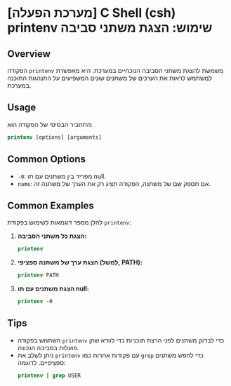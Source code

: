 # [מערכת הפעלה] C Shell (csh) printenv שימוש: הצגת משתני סביבה

## Overview
הפקודה `printenv` משמשת להצגת משתני הסביבה הנוכחיים במערכת. היא מאפשרת למשתמש לראות את הערכים של משתנים שונים המשפיעים על התנהגות התוכנה במערכת.

## Usage
התחביר הבסיסי של הפקודה הוא:

```csh
printenv [options] [arguments]
```

## Common Options
- `-0`: מפריד בין משתנים עם תו null.
- `name`: אם תספק שם של משתנה, הפקודה תציג רק את הערך של משתנה זה.

## Common Examples
להלן מספר דוגמאות לשימוש בפקודת `printenv`:

1. **הצגת כל משתני הסביבה:**
   ```csh
   printenv
   ```

2. **הצגת ערך של משתנה ספציפי (למשל, PATH):**
   ```csh
   printenv PATH
   ```

3. **הצגת משתנים עם תו null:**
   ```csh
   printenv -0
   ```

## Tips
- השתמש בפקודה `printenv` כדי לבדוק משתנים לפני הרצת תוכניות כדי לוודא שהן פועלות בסביבה הנכונה.
- ניתן לשלב את `printenv` עם פקודות אחרות כמו `grep` כדי לחפש משתנים ספציפיים. לדוגמה:
  ```csh
  printenv | grep USER
  ```